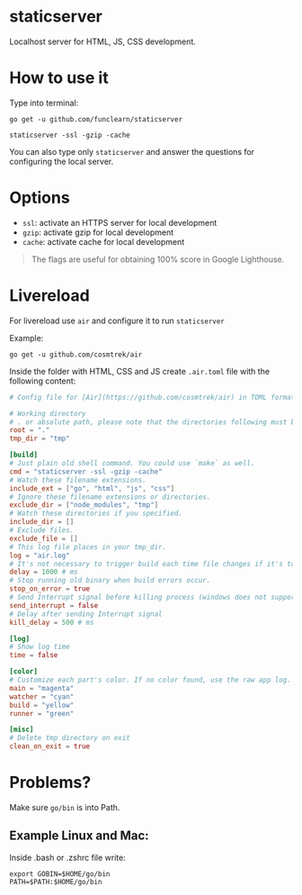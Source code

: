 # staticserver
Localhost server for HTML, JS, CSS development.

# How to use it

Type into terminal:

```
go get -u github.com/funclearn/staticserver

staticserver -ssl -gzip -cache
```

You can also type only `staticserver` and answer the questions for configuring the local server.

# Options

- `ssl`: activate an HTTPS server for local development
- `gzip`: activate gzip for local development
- `cache`: activate cache for local development

> The flags are useful for obtaining 100% score in Google Lighthouse.

# Livereload

For livereload use `air` and configure it to run `staticserver`

Example:

```
go get -u github.com/cosmtrek/air
```

Inside the folder with HTML, CSS and JS create `.air.toml` file with the following content:

```toml
# Config file for [Air](https://github.com/cosmtrek/air) in TOML format

# Working directory
# . or absolute path, please note that the directories following must be under root.
root = "."
tmp_dir = "tmp"

[build]
# Just plain old shell command. You could use `make` as well.
cmd = "staticserver -ssl -gzip -cache"
# Watch these filename extensions.
include_ext = ["go", "html", "js", "css"]
# Ignore these filename extensions or directories.
exclude_dir = ["node_modules", "tmp"]
# Watch these directories if you specified.
include_dir = []
# Exclude files.
exclude_file = []
# This log file places in your tmp_dir.
log = "air.log"
# It's not necessary to trigger build each time file changes if it's too frequent.
delay = 1000 # ms
# Stop running old binary when build errors occur.
stop_on_error = true
# Send Interrupt signal before killing process (windows does not support this feature)
send_interrupt = false
# Delay after sending Interrupt signal
kill_delay = 500 # ms

[log]
# Show log time
time = false

[color]
# Customize each part's color. If no color found, use the raw app log.
main = "magenta"
watcher = "cyan"
build = "yellow"
runner = "green"

[misc]
# Delete tmp directory on exit
clean_on_exit = true
```

# Problems?

Make sure `go/bin` is into Path.
## Example Linux and Mac:

Inside .bash or .zshrc file write:

```
export GOBIN=$HOME/go/bin
PATH=$PATH:$HOME/go/bin
```
